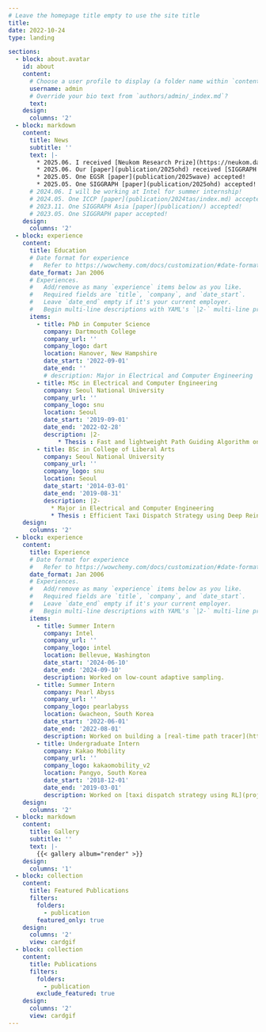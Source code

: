 ```yaml
---
# Leave the homepage title empty to use the site title
title:
date: 2022-10-24
type: landing

sections:
  - block: about.avatar
    id: about
    content:
      # Choose a user profile to display (a folder name within `content/authors/`)
      username: admin
      # Override your bio text from `authors/admin/_index.md`?
      text:
    design:
      columns: '2'
  - block: markdown
    content:
      title: News
      subtitle: ''
      text: |-
        * 2025.06. I received [Neukom Research Prize](https://neukom.dartmouth.edu/research/neukom-research-prizes/2025-research-prize-winners) (2nd prize)
        * 2025.06. Our [paper](publication/2025ohd) received [SIGGRAPH 🏆Honorable mention](https://blog.siggraph.org/2025/06/siggraph-2025-technical-papers-awards-best-papers-honorable-mentions-and-test-of-time.html/)!
        * 2025.05. One EGSR [paper](publication/2025wave) accepted!
        * 2025.05. One SIGGRAPH [paper](publication/2025ohd) accepted!
      # 2024.06. I will be working at Intel for summer internship!
      # 2024.05. One ICCP [paper](publication/2024tas/index.md) accepted!
      # 2023.11. One SIGGRAPH Asia [paper](publication/) accepted!
      # 2023.05. One SIGGRAPH paper accepted!
    design:
      columns: '2'
  - block: experience
    content:
      title: Education
      # Date format for experience
      #   Refer to https://wowchemy.com/docs/customization/#date-format
      date_format: Jan 2006
      # Experiences.
      #   Add/remove as many `experience` items below as you like.
      #   Required fields are `title`, `company`, and `date_start`.
      #   Leave `date_end` empty if it's your current employer.
      #   Begin multi-line descriptions with YAML's `|2-` multi-line prefix.
      items:
        - title: PhD in Computer Science
          company: Dartmouth College
          company_url: ''
          company_logo: dart
          location: Hanover, New Hampshire
          date_start: '2022-09-01'
          date_end: ''
          # description: Major in Electrical and Computer Engineering
        - title: MSc in Electrical and Computer Engineering
          company: Seoul National University
          company_url: ''
          company_logo: snu
          location: Seoul
          date_start: '2019-09-01'
          date_end: '2022-02-28'
          description: |2-
              * Thesis : Fast and lightweight Path Guiding Algorithm on GPU
        - title: BSc in College of Liberal Arts
          company: Seoul National University
          company_url: ''
          company_logo: snu
          location: Seoul
          date_start: '2014-03-01'
          date_end: '2019-08-31'
          description: |2-
            * Major in Electrical and Computer Engineering
            * Thesis : Efficient Taxi Dispatch Strategy using Deep Reinforcement Learning
    design:
      columns: '2'
  - block: experience
    content:
      title: Experience
      # Date format for experience
      #   Refer to https://wowchemy.com/docs/customization/#date-format
      date_format: Jan 2006
      # Experiences.
      #   Add/remove as many `experience` items below as you like.
      #   Required fields are `title`, `company`, and `date_start`.
      #   Leave `date_end` empty if it's your current employer.
      #   Begin multi-line descriptions with YAML's `|2-` multi-line prefix.
      items:
        - title: Summer Intern
          company: Intel
          company_url: ''
          company_logo: intel
          location: Bellevue, Washington
          date_start: '2024-06-10'
          date_end: '2024-09-10'
          description: Worked on low-count adaptive sampling.
        - title: Summer Intern
          company: Pearl Abyss
          company_url: ''
          company_logo: pearlabyss
          location: Gwacheon, South Korea
          date_start: '2022-06-01'
          date_end: '2022-08-01'
          description: Worked on building a [real-time path tracer](https://github.com/juhyeonkim95/DXRPathTracer).
        - title: Undergraduate Intern
          company: Kakao Mobility
          company_url: ''
          company_logo: kakaomobility_v2
          location: Pangyo, South Korea
          date_start: '2018-12-01'
          date_end: '2019-03-01'
          description: Worked on [taxi dispatch strategy using RL](projects/2021taxi).
    design:
      columns: '2'
  - block: markdown
    content:
      title: Gallery
      subtitle: ''
      text: |-
        {{< gallery album="render" >}}
    design:
      columns: '1'
  - block: collection
    content:
      title: Featured Publications
      filters:
        folders:
          - publication
        featured_only: true
    design:
      columns: '2'
      view: cardgif
  - block: collection
    content:
      title: Publications
      filters:
        folders:
          - publication
        exclude_featured: true
    design:
      columns: '2'
      view: cardgif
---
```

